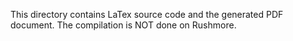 This directory contains LaTex source code and the generated PDF document.
The compilation is NOT done on Rushmore.